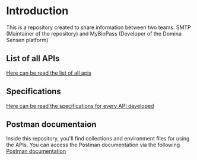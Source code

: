# Introduction 
This is a repository created to share information between two teams. SMTP (Maintainer of the repository) and MyBioPass (Developer of the Domina Sensen platform)

## List of all APIs
[Here can be read the list of all apis](/APIs.md)


## Specifications
[Here can be read the specifications for every API developed](/APIs%20Details.md)

## Postman documentaion

Inside this repository, you'll find collections and environment files for using the APIs. 
You can access the Postman documentation via the following [Postman documentation](https://documenter.getpostman.com/view/37787542/2sA3sAhTRH)

